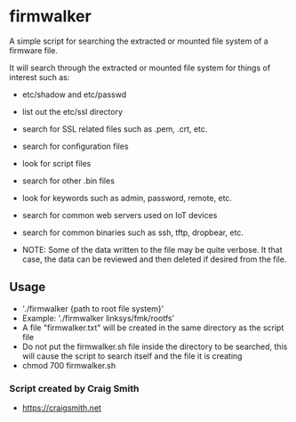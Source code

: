 # firmwalker
A simple script for searching the extracted or mounted file system of a firmware file.

It will search through the extracted or mounted file system for things of interest such as:

* etc/shadow and etc/passwd
* list out the etc/ssl directory
* search for SSL related files such as .pem, .crt, etc.
* search for configuration files
* look for script files
* search for other .bin files
* look for keywords such as admin, password, remote, etc.
* search for common web servers used on IoT devices
* search for common binaries such as ssh, tftp, dropbear, etc.

* NOTE: Some of the data written to the file may be quite verbose. It that case, the data can be reviewed and then deleted if desired from the file.

## Usage
* './firmwalker {path to root file system}'
* Example: './firmwalker linksys/fmk/rootfs'
* A file "firmwalker.txt" will be created in the same directory as the script file
* Do not put the firmwalker.sh file inside the directory to be searched, this will cause the script to search itself and the file it is creating
* chmod 700 firmwalker.sh

### Script created by Craig Smith
* https://craigsmith.net
